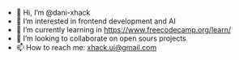 - 👋 Hi, I’m @dani-xhack
- 👀 I’m interested in frontend development and AI
- 🌱 I’m currently learning in https://www.freecodecamp.org/learn/
- 💞️ I’m looking to collaborate on open sours projects
- 📫 How to reach me: xhack.ui@gmail.com

<!---
dani-xhack/dani-xhack is a ✨ special ✨ repository because its `README.md` (this file) appears on your GitHub profile.
You can click the Preview link to take a look at your changes.
--->

